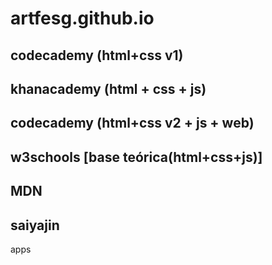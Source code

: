 # artfesg.github.io

codecademy (html+css v1)
--
khanacademy (html + css + js)
--
codecademy (html+css v2 + js + web)
--
w3schools [base teórica(html+css+js)]
--
MDN
--
saiyajin
--
apps
